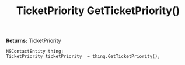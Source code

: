 ﻿---
uid: crmscript_ref_NSContactEntity_GetTicketPriority
title: TicketPriority GetTicketPriority()
intellisense: NSContactEntity.GetTicketPriority
keywords: NSContactEntity, GetTicketPriority
so.topic: reference
---



**Returns:** TicketPriority


```crmscript
NSContactEntity thing;
TicketPriority ticketPriority  = thing.GetTicketPriority();
```


